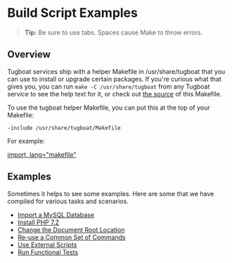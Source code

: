 
# Build Script Examples

> **Tip:** Be sure to use tabs. Spaces cause Make to throw errors.

## Overview

Tugboat services ship with a helper Makefile in /usr/share/tugboat that you can
use to install or upgrade certain packages. If you're curious what that gives
you, you can run `make -C /usr/share/tugboat` from any Tugboat service to see
the help text for it, or check out [the source](https://github.com/Lullabot/tugboat-registry/blob/master/baseimage/Makefile)
of this Makefile.

To use the tugboat helper Makefile, you can put this at the top of your
Makefile:

```
-include /usr/share/tugboat/Makefile
```

For example:

[import, lang="makefile"](Makefile)

## Examples

Sometimes it helps to see some examples. Here are some that we have compiled
for various tasks and scenarios.

* [Import a MySQL Database](import-mysql-database/index.md)
* [Install PHP 7.2](install-php72/index.md)
* [Change the Document Root Location](change-docroot/index.md)
* [Re-use a Common Set of Commands](reuse-commands/index.md)
* [Use External Scripts](external-scripts/index.md)
* [Run Functional Tests](functional-tests/index.md)
